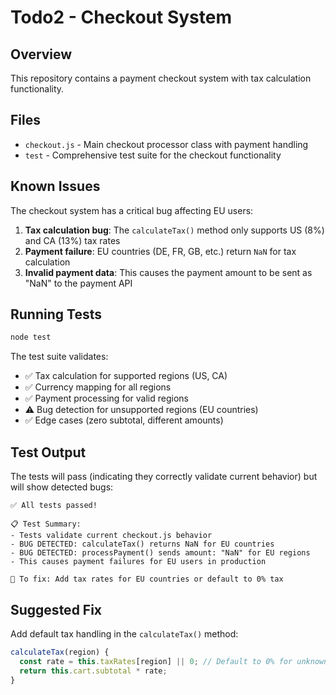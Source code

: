 # Todo2 - Checkout System

## Overview
This repository contains a payment checkout system with tax calculation functionality.

## Files
- `checkout.js` - Main checkout processor class with payment handling
- `test` - Comprehensive test suite for the checkout functionality

## Known Issues
The checkout system has a critical bug affecting EU users:

1. **Tax calculation bug**: The `calculateTax()` method only supports US (8%) and CA (13%) tax rates
2. **Payment failure**: EU countries (DE, FR, GB, etc.) return `NaN` for tax calculation
3. **Invalid payment data**: This causes the payment amount to be sent as "NaN" to the payment API

## Running Tests
```bash
node test
```

The test suite validates:
- ✅ Tax calculation for supported regions (US, CA)
- ✅ Currency mapping for all regions 
- ✅ Payment processing for valid regions
- ⚠️  Bug detection for unsupported regions (EU countries)
- ✅ Edge cases (zero subtotal, different amounts)

## Test Output
The tests will pass (indicating they correctly validate current behavior) but will show detected bugs:
```
✅ All tests passed!

📋 Test Summary:
- Tests validate current checkout.js behavior
- BUG DETECTED: calculateTax() returns NaN for EU countries
- BUG DETECTED: processPayment() sends amount: "NaN" for EU regions
- This causes payment failures for EU users in production

🔧 To fix: Add tax rates for EU countries or default to 0% tax
```

## Suggested Fix
Add default tax handling in the `calculateTax()` method:
```javascript
calculateTax(region) {
  const rate = this.taxRates[region] || 0; // Default to 0% for unknown regions
  return this.cart.subtotal * rate;
}
```
